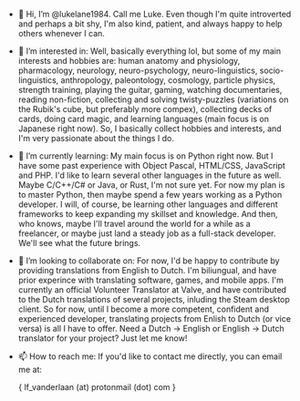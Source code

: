 - 👋 Hi, I’m @lukelane1984. Call me Luke. Even though I'm quite introverted and perhaps a bit shy, I'm also kind, patient, and always happy to help others whenever I can.
    
- 👀 I’m interested in: Well, basically everything lol, but some of my main interests and hobbies are: human anatomy and physiology, pharmacology, neurology, neuro-psychology, neuro-linguistics, socio-linguistics, anthropology, paleontology, cosmology, particle physics, strength training, playing the guitar, gaming, watching documentaries, reading non-fiction, collecting and solving twisty-puzzles (variations on the Rubik's cube, but preferably more compex), collecting decks of cards, doing card magic, and learning languages (main focus is on Japanese right now). So, I basically collect hobbies and interests, and I'm very passionate about the things I do.
    
- 🌱 I’m currently learning: My main focus is on Python right now. But I have some past experience with Object Pascal, HTML/CSS, JavaScript and PHP. I'd like to learn several other languages in the future as well. Maybe C/C++/C# or Java, or Rust, I'm not sure yet. For now my plan is to master Python, then maybe spend a few years working as a Python developer. I will, of course, be learning other languages and different frameworks to keep expanding my skillset and knowledge. And then, who knows, maybe I'll travel around the world for a while as a freelancer, or maybe just land a steady job as a full-stack developer. We'll see what the future brings.
     
- 💞️ I’m looking to collaborate on: For now, I'd be happy to contribute by providing translations from English to Dutch. I'm biliungual, and have prior experince with translating software, games, and mobile apps. I'm currently an official Volunteer Translator at Valve, and have contributed to the Dutch translations of several projects, inluding the Steam desktop client.
So for now, until I become a more competent, confident and experienced developer, translating projects from Enlish to Dutch (or vice versa) is all I have to offer. Need a Dutch -> English or English -> Dutch translator for your project? Just let me know!

   
- 📫 How to reach me: If you'd like to contact me directly, you can email me at:
  
  { lf_vanderlaan (at) protonmail (dot) com }

<!---
lukelane1984/lukelane1984 is a ✨ special ✨ repository because its `README.md` (this file) appears on your GitHub profile.
You can click the Preview link to take a look at your changes.
--->
